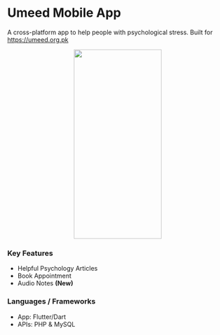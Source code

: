 # Umeed Mobile App
A cross-platform app to help people with psychological stress. Built for https://umeed.org.pk

<p align="center">
  <img src="https://user-images.githubusercontent.com/67017318/136563632-c48cb3c9-0f03-4961-b2b0-c9a26aea099d.gif" width="200" height="433" />
</p>

### Key Features
- Helpful Psychology Articles
- Book Appointment
- Audio Notes **(New)**

### Languages / Frameworks
- App: Flutter/Dart
- APIs: PHP & MySQL
